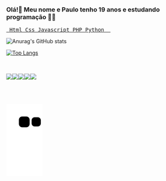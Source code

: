 ### Olá!👋 Meu nome e Paulo tenho 19 anos e estudando programação 📜💾 

<main>
<pre>
<u> Html Css Javascript PHP Python  </u>
</pre>

![Anurag's GitHub stats](https://github-readme-stats.vercel.app/api?username=paulopc777&show_icons=true&theme=Default)

[![Top Langs](https://github-readme-stats.vercel.app/api/top-langs/?username=paulopc777)](https://github.com/anuraghazra/github-readme-stats)
##
<br>
            

 <div class="conteiner" style="display:flex;" align="center">
 <img src="https://cdn.jsdelivr.net/gh/devicons/devicon/icons/html5/html5-original.svg" height=50px/>
 <img src="https://cdn.jsdelivr.net/gh/devicons/devicon/icons/css3/css3-original.svg" height=50px/>
 <img src="https://cdn.jsdelivr.net/gh/devicons/devicon/icons/bootstrap/bootstrap-plain-wordmark.svg" height=50px/>
 <img src="https://cdn.jsdelivr.net/gh/devicons/devicon/icons/photoshop/photoshop-plain.svg" height=50px/>
 <img src="https://cdn.jsdelivr.net/gh/devicons/devicon/icons/aftereffects/aftereffects-original.svg" height=50px />       
</div>


<div>
<a href="https://www.linkedin.com/in/paulo-cesar-dos-santos-granzieri-a5783b208/"><img src"https://img.shields.io/badge/LinkedIn-0077B5?style=for-the-badge&logo=linkedin&logoColor=white"></a>
</div>
      
      
![snake gif](https://github.com/paulopc777/paulopc777/blob/output/github-contribution-grid-snake.svg)
 </main>
      
